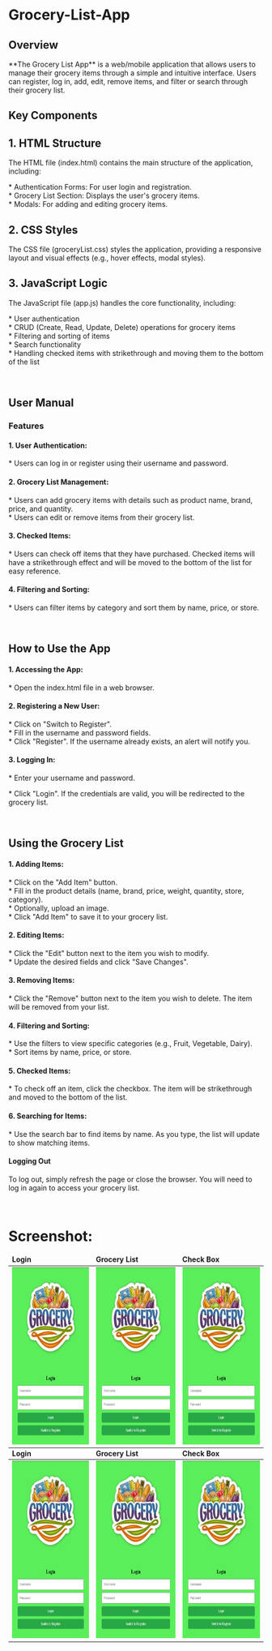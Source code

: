 # Grocery-List-App 
<h2> Overview </h2>
<p> **The Grocery List App** is a web/mobile application that allows users to manage their grocery items through a simple and intuitive interface. Users can register, log in, add, edit, remove items, and filter or search through their grocery list. </p>

<h2 > Key Components </h2>
<h2> 1. HTML Structure </h2>
<p> The HTML file (index.html) contains the main structure of the application, including: </p>

<p >* Authentication Forms: For user login and registration. <br>
* Grocery List Section: Displays the user's grocery items. <br>
* Modals: For adding and editing grocery items. </p>

<h2> 2. CSS Styles </h2>
<p> The CSS file (groceryList.css) styles the application, providing a responsive layout and visual effects (e.g., hover effects, modal styles). </p>

<h2> 3. JavaScript Logic </h2>
<p> The JavaScript file (app.js) handles the core functionality, including: </p>

<p>* User authentication <br>
* CRUD (Create, Read, Update, Delete) operations for grocery items <br>
* Filtering and sorting of items <br>
* Search functionality <br>
* Handling checked items with strikethrough and moving them to the bottom of the list </p> <br>


<h2> User Manual </h2>
<h3> Features </h3>
<h4> 1. User Authentication: </h4>
<p> * Users can log in or register using their username and password. </p>

<h4> 2. Grocery List Management: </h4>
<p> * Users can add grocery items with details such as product name, brand, price, and quantity. <br>
* Users can edit or remove items from their grocery list. </p>

<h4> 3. Checked Items: </h4>
<p> * Users can check off items that they have purchased. Checked items will have a strikethrough effect and will be moved to the bottom of the list for easy reference. </p>

<h4> 4. Filtering and Sorting: </h4>
<p> * Users can filter items by category and sort them by name, price, or store. </p> <br>


<h2> How to Use the App </h2>
<h4> 1. Accessing the App: </h4> 
<p> * Open the index.html file in a web browser. </p>

<h4> 2. Registering a New User: </h4>
<p> * Click on "Switch to Register". <br> 
* Fill in the username and password fields. <br> 
* Click "Register". If the username already exists, an alert will notify you. </p> 

<h4> 3. Logging In: </h4>
<p> * Enter your username and password. </p>
<p> * Click "Login". If the credentials are valid, you will be redirected to the grocery list. </p> <br>

<h2> Using the Grocery List </h2>
<h4> 1. Adding Items: </h4>
<p> * Click on the "Add Item" button. <br>
* Fill in the product details (name, brand, price, weight, quantity, store, category). <br>
* Optionally, upload an image. <br>
* Click "Add Item" to save it to your grocery list. </p>

<h4> 2. Editing Items: </h4>
<p> * Click the "Edit" button next to the item you wish to modify. <br>
* Update the desired fields and click "Save Changes". </p>

<h4> 3. Removing Items: </h4>
<p> * Click the "Remove" button next to the item you wish to delete. The item will be removed from your list. </p>

<h4> 4. Filtering and Sorting:  </h4>
<p> * Use the filters to view specific categories (e.g., Fruit, Vegetable, Dairy). <br>
* Sort items by name, price, or store. </p>

<h4> 5. Checked Items:  </h4>
<p> * To check off an item, click the checkbox. The item will be strikethrough and moved to the bottom of the list. </p>



<h4> 6. Searching for Items: </h4>
<p> * Use the search bar to find items by name. As you type, the list will update to show matching items. </p>

<h4> Logging Out </h4>
<p> To log out, simply refresh the page or close the browser. You will need to log in again to access your grocery list. </p> <br>

<h1> Screenshot: </h1>

<table>
	<thead>
		<td>
			<b>Login</b>
		</td>
		<td>
			<b>Grocery List</b>
		</td>
    <td>
			<b>Check Box</b>
		</td>
	</thead>
	<tr>
		<td>
			<img src= "login.png" height=350 width=200>
		</td>
		<td>
			<img src= "login.png" height=350 width=200>
		</td>
    <td>
			<img src= "login.png" height=350 width=200>
		</td>
	</tr>
	<thead>
		<td>
			<b>Login</b>
		</td>
		<td>
			<b>Grocery List</b>
		</td>
    <td>
			<b>Check Box</b>
		</td>
	</thead>
	<tr>
		<td>
			<img src= "login.png" height=350 width=200>
		</td>
		<td>
			<img src= "login.png" height=350 width=200>
		</td>
    <td>
			<img src= "login.png" height=350 width=200>
		</td>
	</tr>
</table>

